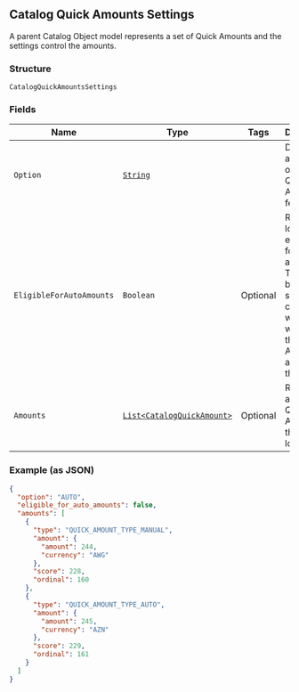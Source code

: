 ## Catalog Quick Amounts Settings

A parent Catalog Object model represents a set of Quick Amounts and the settings control the amounts.

### Structure

`CatalogQuickAmountsSettings`

### Fields

| Name | Type | Tags | Description | Getter |
|  --- | --- | --- | --- | --- |
| `Option` | [`String`](/doc/models/catalog-quick-amounts-settings-option.md) |  | Determines a seller's option on Quick Amounts feature. | String getOption() |
| `EligibleForAutoAmounts` | `Boolean` | Optional | Represents location's eligibility for auto amounts<br>The boolean should be consistent with whether there are AUTO amounts in the `amounts`. | Boolean getEligibleForAutoAmounts() |
| `Amounts` | [`List<CatalogQuickAmount>`](/doc/models/catalog-quick-amount.md) | Optional | Represents a set of Quick Amounts at this location. | List<CatalogQuickAmount> getAmounts() |

### Example (as JSON)

```json
{
  "option": "AUTO",
  "eligible_for_auto_amounts": false,
  "amounts": [
    {
      "type": "QUICK_AMOUNT_TYPE_MANUAL",
      "amount": {
        "amount": 244,
        "currency": "AWG"
      },
      "score": 228,
      "ordinal": 160
    },
    {
      "type": "QUICK_AMOUNT_TYPE_AUTO",
      "amount": {
        "amount": 245,
        "currency": "AZN"
      },
      "score": 229,
      "ordinal": 161
    }
  ]
}
```

